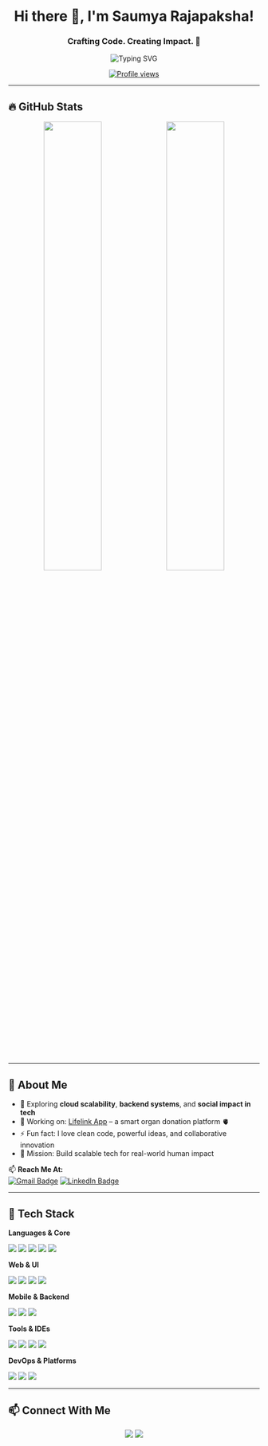 <h1 align="center">Hi there 👋, I'm Saumya Rajapaksha!</h1>
<h3 align="center">Crafting Code. Creating Impact. 🚀</h3>

<p align="center">
  <img src="https://readme-typing-svg.herokuapp.com?font=Fira+Code&size=24&pause=1000&color=00C7FF&center=true&vCenter=true&width=435&lines=Full-Stack+Developer;Open+Source+Enthusiast;Tech+Explorer+%F0%9F%9A%80;Let's+build+something+great+%F0%9F%9A%A1" alt="Typing SVG" />
</p>

<p align="center">
  <a href="https://github.com/SaumyaSM">
    <img src="https://komarev.com/ghpvc/?username=SaumyaSM&label=Profile%20views&color=0e75b6&style=flat" alt="Profile views" />
  </a>
</p>

---

## 🔥 GitHub Stats
<p align="center">
  <img src="https://github-readme-stats.vercel.app/api?username=SaumyaSM&show_icons=true&theme=tokyonight&hide_border=true" width="48%" />
  <img src="https://github-readme-stats.vercel.app/api/top-langs/?username=SaumyaSM&layout=compact&langs_count=6&theme=tokyonight&hide_border=true" width="48%" />
</p>

---

## 🚀 About Me

- 🌱 Exploring **cloud scalability**, **backend systems**, and **social impact in tech**
- 💼 Working on: [Lifelink App](#) – a smart organ donation platform 🫀
- ⚡ Fun fact: I love clean code, powerful ideas, and collaborative innovation  
- 🎯 Mission: Build scalable tech for real-world human impact  

📫 **Reach Me At:**  
[![Gmail Badge](https://img.shields.io/badge/-saumyarsmr@gmail.com-c14438?style=flat&logo=Gmail&logoColor=white)](mailto:saumyarsmr@gmail.com)
[![LinkedIn Badge](https://img.shields.io/badge/-Saumya%20Rajapaksha-blue?style=flat-square&logo=Linkedin&logoColor=white&link=https://www.linkedin.com/in/saumya-rajapaksha-b1454a252)](https://www.linkedin.com/in/saumya-rajapaksha-b1454a252)

---

## 🧰 Tech Stack

**Languages & Core**
<p>
  <img src="https://img.shields.io/badge/-Dart-0175C2?style=flat&logo=dart&logoColor=white" />
  <img src="https://img.shields.io/badge/-C%23-68217A?style=flat&logo=c-sharp&logoColor=white" />
  <img src="https://img.shields.io/badge/-Java-007396?style=flat&logo=java&logoColor=white" />
  <img src="https://img.shields.io/badge/-C-00599C?style=flat&logo=c&logoColor=white" />
  <img src="https://img.shields.io/badge/-Python-3776AB?style=flat&logo=python&logoColor=white" />
</p>

**Web & UI**
<p>
  <img src="https://img.shields.io/badge/-HTML5-E34F26?style=flat&logo=html5&logoColor=white" />
  <img src="https://img.shields.io/badge/-CSS3-1572B6?style=flat&logo=css3&logoColor=white" />
  <img src="https://img.shields.io/badge/-JavaScript-F7DF1E?style=flat&logo=javascript&logoColor=black" />
  <img src="https://img.shields.io/badge/-Bootstrap-7952B3?style=flat&logo=bootstrap&logoColor=white" />
</p>

**Mobile & Backend**
<p>
  <img src="https://img.shields.io/badge/-Flutter-02569B?style=flat&logo=flutter&logoColor=white" />
  <img src="https://img.shields.io/badge/-Firebase-FFCA28?style=flat&logo=firebase&logoColor=black" />
  <img src="https://img.shields.io/badge/-MySQL-4479A1?style=flat&logo=mysql&logoColor=white" />
</p>

**Tools & IDEs**
<p>
  <img src="https://img.shields.io/badge/-VS%20Code-007ACC?style=flat&logo=visual-studio-code&logoColor=white" />
  <img src="https://img.shields.io/badge/-Visual%20Studio-5C2D91?style=flat&logo=visualstudio&logoColor=white" />
  <img src="https://img.shields.io/badge/-Android%20Studio-3DDC84?style=flat&logo=android-studio&logoColor=white" />
  <img src="https://img.shields.io/badge/-Xcode-147EFB?style=flat&logo=xcode&logoColor=white" />
</p>

**DevOps & Platforms**
<p>
  <img src="https://img.shields.io/badge/-Git-F05032?style=flat&logo=git&logoColor=white" />
  <img src="https://img.shields.io/badge/-Linux-FCC624?style=flat&logo=linux&logoColor=black" />
  <img src="https://img.shields.io/badge/-GitHub-181717?style=flat&logo=github&logoColor=white" />
</p>

---

## 📫 Connect With Me

<p align="center">
  <a href="https://www.linkedin.com/in/saumya-rajapaksha-b1454a252"><img src="https://img.shields.io/badge/-LinkedIn-blue?style=flat&logo=linkedin&logoColor=white" /></a>
  <a href="mailto:saumyarsmr@gmail.com"><img src="https://img.shields.io/badge/-Gmail-D14836?style=flat&logo=gmail&logoColor=white" /></a>
</p>
